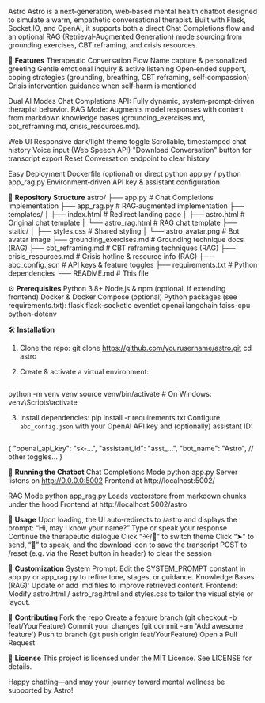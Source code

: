 Astro
Astro is a next‑generation, web‑based mental health chatbot designed to simulate a warm, empathetic conversational therapist. Built with Flask, Socket.IO, and OpenAI, it supports both a direct Chat Completions flow and an optional RAG (Retrieval‑Augmented Generation) mode sourcing from grounding exercises, CBT reframing, and crisis resources.

🚀 **Features**
Therapeutic Conversation Flow
  Name capture & personalized greeting
  Gentle emotional inquiry & active listening
  Open‑ended support, coping strategies (grounding, breathing, CBT reframing, self‑compassion)
  Crisis intervention guidance when self‑harm is mentioned

Dual AI Modes
  Chat Completions API: Fully dynamic, system‑prompt‑driven therapist behavior.
  RAG Mode: Augments model responses with content from markdown knowledge bases (grounding_exercises.md, cbt_reframing.md, crisis_resources.md).

Web UI
  Responsive dark/light theme toggle
  Scrollable, timestamped chat history
  Voice input (Web Speech API)
  "Download Conversation" button for transcript export
  Reset Conversation endpoint to clear history

Easy Deployment
  Dockerfile (optional) or direct python app.py / python app_rag.py
  Environment‑driven API key & assistant configuration

📂 **Repository Structure**
astro/
├── app.py                   # Chat Completions implementation
├── app_rag.py               # RAG‑augmented implementation
├── templates/
│   ├── index.html           # Redirect landing page
│   ├── astro.html           # Original chat template
│   └── astro_rag.html       # RAG chat template
├── static/
│   ├── styles.css           # Shared styling
│   └── astro_avatar.png     # Bot avatar image
├── grounding_exercises.md   # Grounding technique docs (RAG)
├── cbt_reframing.md         # CBT reframing techniques (RAG)
├── crisis_resources.md      # Crisis hotline & resource info (RAG)
├── abc_config.json          # API keys & feature toggles
├── requirements.txt         # Python dependencies
└── README.md                # This file

⚙️ **Prerequisites**
  Python 3.8+
  Node.js & npm (optional, if extending frontend)
  Docker & Docker Compose (optional)
    Python packages (see requirements.txt):
      flask
      flask-socketio
      eventlet
      openai
      langchain
      faiss-cpu
      python-dotenv

🛠️ **Installation**
1. Clone the repo:
git clone https://github.com/yourusername/astro.git
cd astro

2. Create & activate a virtual environment:
   ```bash
python -m venv venv
source venv/bin/activate    # On Windows: venv\Scripts\activate

3. Install dependencies:
pip install -r requirements.txt
Configure `abc_config.json` with your OpenAI API key and (optionally) assistant ID:
   ```json
{
  "openai_api_key": "sk-...",
  "assistant_id": "asst_...",
  "bot_name": "Astro",
  // other toggles...
}


🏃 **Running the Chatbot**
Chat Completions Mode
python app.py
  Server listens on http://0.0.0.0:5002
  Frontend at http://localhost:5002/

RAG Mode
python app_rag.py
  Loads vectorstore from markdown chunks under the hood
  Frontend at http://localhost:5002/astro

💬 **Usage**
  Upon loading, the UI auto‑redirects to /astro and displays the prompt:
  “Hi, may I know your name?”
  Type or speak your response
  Continue the therapeutic dialogue
  Click “☀/🌙” to switch theme
  Click “➤” to send, “🎤” to speak, and the download icon to save the transcript
  POST to /reset (e.g. via the Reset button in header) to clear the session


🔧 **Customization**
  System Prompt: Edit the SYSTEM_PROMPT constant in app.py or app_rag.py to refine tone, stages, or guidance.
  Knowledge Bases (RAG): Update or add .md files to improve retrieved content.
  Frontend: Modify astro.html / astro_rag.html and styles.css to tailor the visual style or layout.

🤝 **Contributing**
  Fork the repo
  Create a feature branch (git checkout -b feat/YourFeature)
  Commit your changes (git commit -am 'Add awesome feature')
  Push to branch (git push origin feat/YourFeature)
  Open a Pull Request

📜 **License**
This project is licensed under the MIT License. See LICENSE for details.


Happy chatting—and may your journey toward mental wellness be supported by Astro!

